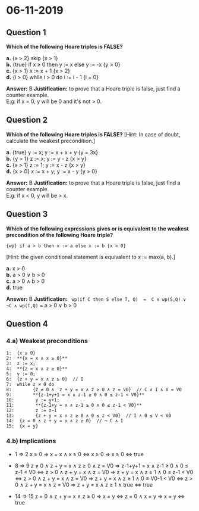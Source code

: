 # 06-11-2019

## Question 1

**Which of the following Hoare triples is FALSE?**

**a.** {x > 2} skip {x > 1}  
**b.** {true} if x ≥ 0 then y := x else y := -x {y > 0}  
**c.** {x > 1} x := x + 1 {x > 2}  
**d.** {i > 0} while i > 0 do i := i - 1 {i = 0}  

**Answer:** B
**Justification:** to prove that a Hoare triple is false, just find a counter example.  
E.g: if x = 0, y will be 0 and it's not > 0.

## Question 2

**Which of the following Hoare triples is FALSE?**
[Hint: In case of doubt, calculate the weakest precondition.]

**a.** {true} y := x; y := x + x + y {y = 3x}  
**b.** {y > 1} z := x; y := y - z {x > y}  
**c.** {x > 1} z := 1; y := x - z {x > y}  
**d.** {x > 0} x :=  x + y; y := x - y {y > 0}  

**Answer:** B
**Justification:** to prove that a Hoare triple is false, just find a counter example.  
E.g: if x < 0, y will be > x.  


## Question 3

**Which of the following expressions gives or is equivalent to the weakest precondition of the following Hoare triple?**
   ```
   {wp} if a > b then x := a else x := b {x > 0}
   ```
[Hint: the given conditional statement is equivalent to x := max(a, b).]

**a.** x > 0  
**b.** a > 0 ∨ b > 0  
**c.** a > 0 ∧ b > 0  
**d.** true  

**Answer:** B
**Justification:** ``` wp(if C then S else T, Q)  =  C ∧ wp(S,Q) ∨  ¬C ∧ wp(T,Q)``` = a > 0 ∨ b > 0

## Question 4
### 4.a) Weakest preconditions
 ```
 1:  {x ≥ 0}     
 2:  **{x = x ∧ x ≥ 0}**    
 3:  z := x;  
 4:  **{z = x ∧ z ≥ 0}**  
 5:  y := 0;   
 6:  {z + y = x ∧ z ≥ 0}  // I   
 7:  while z ≠ 0 do   
 8:        {z ≠ 0 ∧  z + y = x ∧ z ≥ 0 ∧ z = V0}  // C ∧ I ∧ V = V0  
 9:        **{z-1+y+1 = x ∧ z-1 ≥ 0 ∧ 0 ≤ z-1 < V0}**      
10:        y := y+1;  
11:        **{z-1+y = x ∧ z-1 ≥ 0 ∧ 0 ≤ z-1 < V0}**   
12:        z := z−1  
13:        {z + y = x ∧ z ≥ 0 ∧ 0 ≤ z < V0}  // I ∧ 0 ≤ V < V0    
14:  {z = 0 ∧ z + y = x ∧ z ≥ 0}  // ¬ C ∧ I   
15:  {x = y}  
 ```
 
### 4.b) Implications 

* 1 ⇒ 2
x ≥ 0 ⇒ x = x ∧ x ≥ 0 
⇔ x ≥ 0 ⇒ x ≥ 0
⇔ true

* 8 ⇒ 9
z ≠ 0 ∧  z + y = x ∧ z ≥ 0 ∧ z = V0 ⇒ z-1+y+1 = x ∧ z-1 ≥ 0 ∧ 0 ≤ z-1 < V0
⇔ z > 0 ∧  z + y = x  ∧ z = V0 ⇒ z + y = x ∧ z ≥ 1 ∧ 0 ≤ z-1 < V0
⇔ z > 0 ∧  z + y = x  ∧ z = V0 ⇒ z + y = x ∧ z ≥ 1 ∧ 0 ≤ V0-1 < V0
⇔ z > 0 ∧  z + y = x  ∧ z = V0 ⇒ z + y = x ∧ z ≥ 1 ∧ true
⇔ true

* 14 ⇒ 15
z = 0 ∧ z + y = x ∧ z ≥ 0 ⇒ x = y
⇔ z = 0 ∧ x = y ⇒ x = y
⇔ true